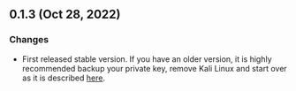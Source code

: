 ## 0.1.3 (Oct 28, 2022)

### Changes

- First released stable version. If you have an older version, it is highly recommended backup your private key, remove Kali Linux and start over as it is described [here](https://medium.com/@idna.project/b9229c010440#cde3).
